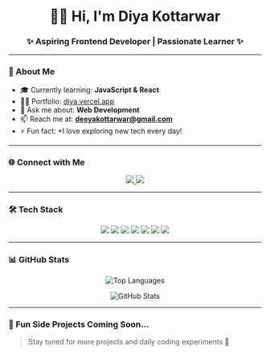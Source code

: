 <h1 align="center">🙋‍♀️ Hi, I'm Diya Kottarwar</h1>
<h3 align="center">✨ Aspiring Frontend Developer | Passionate Learner ✨</h3>

---

### 🌱 About Me

- 🎓 Currently learning: **JavaScript & React**
- 🧑‍💻 Portfolio: [diya.vercel.app](https://portfolio-diya.vercel.app/)
- 💬 Ask me about: **Web Development**
- 📫 Reach me at: **deeyakottarwar@gmail.com**
- ⚡ Fun fact: *I love exploring new tech every day!

---

### 🌐 Connect with Me

<p align="center">
  <a href="https://twitter.com/diya_kottarwar" target="_blank">
    <img src="https://img.shields.io/badge/Twitter-%231DA1F2.svg?&style=for-the-badge&logo=twitter&logoColor=white" />
  </a>
  <a href="https://linkedin.com/in/diya-kottarwar-052063233" target="_blank">
    <img src="https://img.shields.io/badge/LinkedIn-%230077B5.svg?&style=for-the-badge&logo=linkedin&logoColor=white" />
  </a>
</p>

---

### 🛠️ Tech Stack

<p align="center">
  <img src="https://img.shields.io/badge/HTML5-E34F26?style=for-the-badge&logo=html5&logoColor=white" />
  <img src="https://img.shields.io/badge/CSS3-1572B6?style=for-the-badge&logo=css3&logoColor=white" />
  <img src="https://img.shields.io/badge/JavaScript-F7DF1E?style=for-the-badge&logo=javascript&logoColor=black" />
  <img src="https://img.shields.io/badge/TypeScript-3178C6?style=for-the-badge&logo=typescript&logoColor=white" />
  <img src="https://img.shields.io/badge/PHP-777BB4?style=for-the-badge&logo=php&logoColor=white" />
<!--   <img src="https://img.shields.io/badge/Python-3776AB?style=for-the-badge&logo=python&logoColor=white" /> -->
  <img src="https://img.shields.io/badge/SASS-CC6699?style=for-the-badge&logo=sass&logoColor=white" />
  <img src="https://img.shields.io/badge/TailwindCSS-06B6D4?style=for-the-badge&logo=tailwindcss&logoColor=white" />
<!--   <img src="https://img.shields.io/badge/Angular-DD0031?style=for-the-badge&logo=angular&logoColor=white" /> -->
</p>

---

### 📊 GitHub Stats

<p align="center">
  <img src="https://github-readme-stats.vercel.app/api/top-langs/?username=diyakottarwar04&layout=compact&theme=tokyonight" alt="Top Languages" />
</p>
<p align="center">
  <img src="https://github-readme-stats.vercel.app/api?username=diyakottarwar04&show_icons=true&theme=tokyonight" alt="GitHub Stats" />
</p>

---

### 🧠 Fun Side Projects Coming Soon...

> Stay tuned for more projects and daily coding experiments 🚀  
